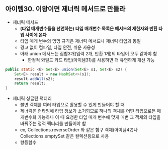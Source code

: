 ## 아이템30. 이왕이면 제너릭 메서드로 만들라
* 제너릭 메서드
	* **(타입 매개변수들을 선언하는) 타입 매개변수 목록은 메서드의 제한자와 반환 타입 사이에 온다**
	* 타입 매개 변수의 명명 규칙은 제너릭 메서드나 제너릭 타입과 동일
	* 경고 없이 컴파일, 타입 안전, 쉬운 사용성
	* 아래 union 메서느는 집합3개(입력 2개, 반환 1개)의 타입이 모두 같아야 함
		* 한정적 와일드 카드 타입(아이템31)를 사용하면 더 유연하게 개선 가능
```java
public static <E> Set<E> union(Set<E> s1, Set<E> s2) {
	Set<E> result = new HashSet<>(s1);
	result.addAll(s2);
	return result;
}
```
* 제너릭 싱글턴 팩터리
	* 불변 객체를 여러 타입으로 활용할 수 있게 만들어야 할 때
	* 제너릭은 런타임에 타입 정보가 소거되므로 하나의 객체를 어떤 타입으로든 매개변수화 가능하나 이 때 요청한 타입 매개 변수에 맞게 매번 그 객체의 타입을 바꿔주는 정적 팩터리를 만들어야 함
	* ex,  Collections.reverseOrder 와 같은 함구 객체(아이템42)나 Collections.emptySet 같은 컬렉션용으로 사용
	* 항등함수
<!--stackedit_data:
eyJoaXN0b3J5IjpbMTg1MDcxMDAyMywyNDU4NjM2NjZdfQ==
-->